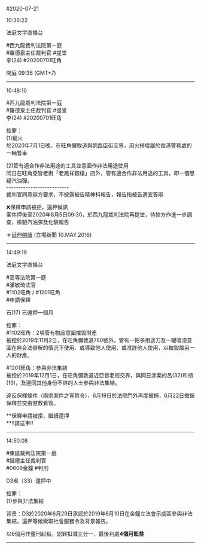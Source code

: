 #2020-07-21


10:36:22

法庭文字直播台

\#西九龍裁判法院第一庭  
\#羅德泉主任裁判官 \#提堂  
李(24) \#20200701旺角  
  
開庭 09:36 (GMT+7)

---
      
10:48:10



\#西九龍裁判法院第一庭  
\#羅德泉主任裁判官 \#提堂  
李(24) \#20200701旺角  
  
控罪：  
(1)縱火  
於2020年7月1日晚，在旺角彌敦道與奶路臣街交界，用火損壞屬於香港警務處的一輛警車  
  
(2)管有適合作非法用途的工具並意圖作非法用途使用  
同日在旺角亞皆老街「老鳳祥銀樓」店外，管有適合作非法用途的工具，即一個思疑汽油彈。  
\--------------------------  
裁判官同意辯方要求，不披露被告精神科報告，報告指被告適宜答辯  
  
❌保釋申請被拒，還柙候訊  
案件押後至2020年8月5日09:30，於西九龍裁判法院再提堂，待控方作進一步調查，檢驗汽油彈及化驗報告  
  
＊[延伸閱讀](https://www.thestandnews.com/society/%E6%97%BA%E8%A7%92%E9%A8%B7%E4%BA%82-%E6%9D%8E%E5%9F%B9%E6%B5%A9%E7%8D%B2%E6%92%A4%E6%8E%A7-%E8%BE%AF%E6%96%B9%E5%BE%97%E6%82%89%E5%BE%8C%E4%BB%8D%E5%A2%9E%E8%81%98%E5%A4%A7%E5%BE%8B%E5%B8%AB-%E5%AE%98%E4%B8%8D%E6%89%B9%E9%A1%8D%E5%A4%96%E8%A8%9F%E8%B2%BB/?fb_comment_id=965633940224255_965670646887251) (立場新聞 10.MAY.2016)

---
      
14:49:19

法庭文字直播台

\#高等法院第一庭  
\#潘敏琦法官  
\#1102旺角 / \#1201旺角  
\#申請保釋  
  
石(17) 已還押一個月  
  
控罪：  
\#1102旺角：2項管有物品意圖摧毀財產  
被控於2019年11月2日，在旺角彌敦道760號外，管有一把多用途刀及一罐噴漆意圖在無合法辯解的情況下使用、或導致他人使用、或准許他人使用，以摧毀屬另一人的財產。  
  
\#1201旺角：參與非法集結  
被控於2019年12月1日，在旺角彌敦道近亞皆老街交界，與同日涉案的呂(32)和胡(19)，及連同其他身份不詳的人士參與非法集結。  
  
違反保釋條件（兩宗案件之宵禁令），6月19日於法院門外再度被捕，6月22日撤銷保釋並交由懲教看管。  
  
**保釋申請被拒，繼續還押  
**‼️請送車‼️

---
      
14:50:08



\#東區裁判法院第一庭  
\#錢禮主任裁判官  
\#0609金鐘 \#判刑  
  
D3吳（33）還押中  
  
控罪：  
(1)參與非法集結  
  
背景：D3於2020年6月29日承認於2019年6月10日在金鐘立法會示威區參與非法集結，還押等候索取社會服務令及背景報告。  
  
以6個月作量刑起點，認罪扣減三分一，最後判處**4個月監禁**

---
      